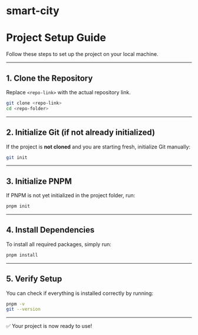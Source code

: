 # smart-city

# Project Setup Guide

Follow these steps to set up the project on your local machine.

---

## 1. Clone the Repository

Replace `<repo-link>` with the actual repository link.

```bash
git clone <repo-link>
cd <repo-folder>
```

---

## 2. Initialize Git (if not already initialized)

If the project is **not cloned** and you are starting fresh, initialize Git manually:

```bash
git init
```

---

## 3. Initialize PNPM

If PNPM is not yet initialized in the project folder, run:

```bash
pnpm init
```

---

## 4. Install Dependencies

To install all required packages, simply run:

```bash
pnpm install
```

---

## 5. Verify Setup

You can check if everything is installed correctly by running:

```bash
pnpm -v
git --version
```

---

✅ Your project is now ready to use!

